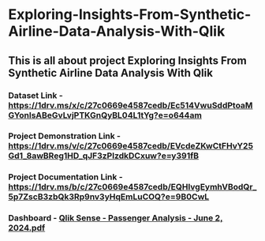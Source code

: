 # Exploring-Insights-From-Synthetic-Airline-Data-Analysis-With-Qlik
## This is all about project Exploring Insights From Synthetic Airline Data Analysis With Qlik

### Dataset Link - https://1drv.ms/x/c/27c0669e4587cedb/Ec514VwuSddPtoaMGYonlsABeGvLvjPTKGnQyBL04L1tYg?e=o644am

### Project Demonstration Link - https://1drv.ms/v/c/27c0669e4587cedb/EVcdeZKwCtFHvY25Gd1_8awBReg1HD_qJF3zPlzdkDCxuw?e=y391fB

### Project Documentation Link - https://1drv.ms/b/c/27c0669e4587cedb/EQHlvgEymhVBodQr_5p7ZscB3zbQk3Rp9nv3yHqEmLuCOQ?e=9B0CwL

### Dashboard - [Qlik Sense - Passenger Analysis - June 2, 2024.pdf](https://github.com/user-attachments/files/15523847/Qlik.Sense.-.Passenger.Analysis.-.June.2.2024.pdf)

